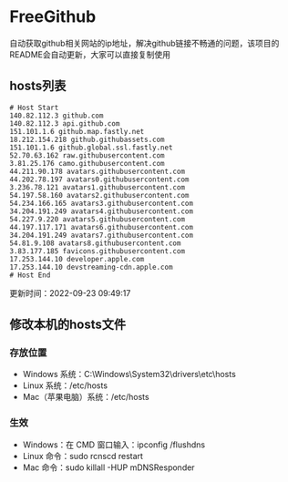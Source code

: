 # FreeGithub
自动获取github相关网站的ip地址，解决github链接不畅通的问题，该项目的README会自动更新，大家可以直接复制使用

## hosts列表
```base
# Host Start
140.82.112.3 github.com
140.82.112.3 api.github.com
151.101.1.6 github.map.fastly.net
18.212.154.218 github.githubassets.com
151.101.1.6 github.global.ssl.fastly.net
52.70.63.162 raw.githubusercontent.com
3.81.25.176 camo.githubusercontent.com
44.211.90.178 avatars.githubusercontent.com
44.202.78.197 avatars0.githubusercontent.com
3.236.78.121 avatars1.githubusercontent.com
54.197.58.160 avatars2.githubusercontent.com
54.234.166.165 avatars3.githubusercontent.com
34.204.191.249 avatars4.githubusercontent.com
54.227.9.220 avatars5.githubusercontent.com
44.197.117.171 avatars6.githubusercontent.com
34.204.191.249 avatars7.githubusercontent.com
54.81.9.108 avatars8.githubusercontent.com
3.83.177.185 favicons.githubusercontent.com
17.253.144.10 developer.apple.com
17.253.144.10 devstreaming-cdn.apple.com
# Host End
```

更新时间：2022-09-23 09:49:17

## 修改本机的hosts文件
### 存放位置
* Windows 系统：C:\Windows\System32\drivers\etc\hosts
* Linux 系统：/etc/hosts
* Mac（苹果电脑）系统：/etc/hosts

### 生效
* Windows：在 CMD 窗口输入：ipconfig /flushdns
* Linux 命令：sudo rcnscd restart
* Mac 命令：sudo killall -HUP mDNSResponder